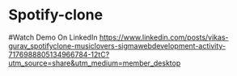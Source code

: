 # Spotify-clone
#Watch Demo On LinkedIn
https://www.linkedin.com/posts/vikas-gurav_spotifyclone-musiclovers-sigmawebdevelopment-activity-7176988805134966784-12tC?utm_source=share&utm_medium=member_desktop
